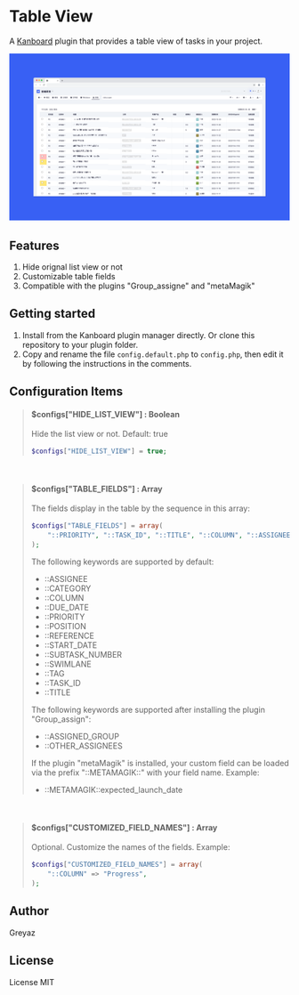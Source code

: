 # Table View
A [Kanboard](https://github.com/kanboard/kanboard) plugin that provides a table view of tasks in your project.   

![alt screenshot](Screenshot/1.png)

## Features
1. Hide orignal list view or not
2. Customizable table fields
3. Compatible with the plugins "Group_assigne" and "metaMagik"

## Getting started
1. Install from the Kanboard plugin manager directly. Or clone this repository to your plugin folder.
2. Copy and rename the file `config.default.php` to `config.php`, then edit it by following the instructions in the comments.

## Configuration Items

> #### $configs["HIDE_LIST_VIEW"] : Boolean
> Hide the list view or not. Default: true
> ```php
> $configs["HIDE_LIST_VIEW"] = true;
> ```

<br/>

> #### $configs["TABLE_FIELDS"] : Array
> The fields display in the table by the sequence in this array:
> ```php
> $configs["TABLE_FIELDS"] = array(
>     "::PRIORITY", "::TASK_ID", "::TITLE", "::COLUMN", "::ASSIGNEE", "::DUE_DATE", "::METAMAGIK::expected_launch_date"
> );
> ```
> The following keywords are supported by default:
> - ::ASSIGNEE
> - ::CATEGORY
> - ::COLUMN
> - ::DUE_DATE
> - ::PRIORITY
> - ::POSITION
> - ::REFERENCE
> - ::START_DATE
> - ::SUBTASK_NUMBER
> - ::SWIMLANE
> - ::TAG
> - ::TASK_ID
> - ::TITLE
> 
> The following keywords are supported after installing the plugin "Group_assign":
> - ::ASSIGNED_GROUP
> - ::OTHER_ASSIGNEES
> 
> If the plugin "metaMagik" is installed, your custom field can be loaded via the prefix "::METAMAGIK::" with your field name. Example:
> - ::METAMAGIK::expected_launch_date

<br/>

> #### $configs["CUSTOMIZED_FIELD_NAMES"] : Array
> Optional. Customize the names of the fields. Example:
> ```php
> $configs["CUSTOMIZED_FIELD_NAMES"] = array(
>     "::COLUMN" => "Progress",
> );
> ```

## Author
Greyaz

## License
License MIT
